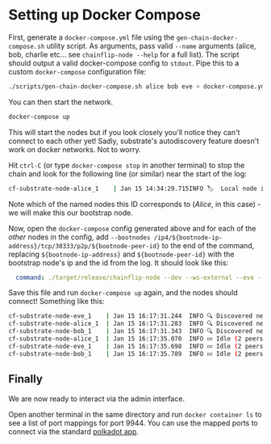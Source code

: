# Setting up Docker Compose

First, generate a `docker-compose.yml` file using the `gen-chain-docker-compose.sh` utility script. As arguments, pass valid `--name` arguments (alice, bob, charlie etc... see `chainflip-node --help` for a full list). The script should output a valid docker-compose config to `stdout`. Pipe this to a custom `docker-compose` configuration file:

```sh
./scripts/gen-chain-docker-compose.sh alice bob eve > docker-compose.yml
```

You can then start the network.

```bash
docker-compose up
```

This will start the nodes but if you look closely you'll notice they can't connect to each other yet! Sadly, substrate's autodiscovery feature doesn't work on docker networks. Not to worry.

Hit `ctrl-C` (or type `docker-compose stop` in another terminal) to stop the chain and look for the following line (or similar) near the start of the log:

```sh
cf-substrate-node-alice_1    | Jan 15 14:34:29.715INFO 🏷  Local node identity is: 12D3KooWJo19xzLH4QFxCo8YE6ZHbA9L8SH6MZbLGaWRC4UZLQj5
```

Note which of the named nodes this ID corresponds to (*Alice*, in this case) - we will make this our bootstrap node.

Now, open the `docker-compose` config generated above and for each of the *other* nodes in the config, add `--bootnodes /ip4/${bootnode-ip-address}/tcp/30333/p2p/${bootnode-peer-id}` to the end of the command, replacing `${bootnode-ip-address}` and `${bootnode-peer-id}` with the bootstrap node's ip and the id from the log. It should look like this:

```yaml
  command: ./target/release/chainflip-node --dev --ws-external --eve --bootnodes /ip4/172.28.0.2/tcp/30333/p2p/12D3KooWJo19xzLH4QFxCo8YE6ZHbA9L8SH6MZbLGaWRC4UZLQj5
```

Save this file and run `docker-compose up` again, and the nodes should connect! Something like this:

```sh
cf-substrate-node-eve_1    | Jan 15 16:17:31.244  INFO 🔍 Discovered new external address for our node: /ip4/172.28.0.4/tcp/30333/p2p/12D3KooWBKts6C3EJ1vs3w1LVb7gBQKwkaUQX8ayqHB1kWPEQW3d
cf-substrate-node-alice_1  | Jan 15 16:17:31.283  INFO 🔍 Discovered new external address for our node: /ip4/172.28.0.2/tcp/30333/p2p/12D3KooWJo19xzLH4QFxCo8YE6ZHbA9L8SH6MZbLGaWRC4UZLQj5
cf-substrate-node-bob_1    | Jan 15 16:17:31.343  INFO 🔍 Discovered new external address for our node: /ip4/172.28.0.3/tcp/30333/p2p/12D3KooWBnDtEXqzuydeBjnb4ttxiYeCVmKz4rFHHhFwuuFH9KcR
cf-substrate-node-alice_1  | Jan 15 16:17:35.070  INFO 💤 Idle (2 peers), best: #6 (0xacb0…b916), finalized #4 (0x6cb8…32f0), ⬇ 1.3kiB/s ⬆ 2.7kiB/s
cf-substrate-node-eve_1    | Jan 15 16:17:35.698  INFO 💤 Idle (2 peers), best: #6 (0xacb0…b916), finalized #4 (0x6cb8…32f0), ⬇ 2.5kiB/s ⬆ 1.7kiB/s
cf-substrate-node-bob_1    | Jan 15 16:17:35.789  INFO 💤 Idle (2 peers), best: #6 (0xacb0…b916), finalized #4 (0x6cb8…32f0), ⬇ 2.5kiB/s ⬆ 1.7kiB/s
```

## Finally

We are now ready to interact via the admin interface.

Open another terminal in the same directory and run `docker container ls` to see a list of port mappings for port 9944. You can use the mapped ports to connect via the standard [polkadot app](https://polkadot.js.org/apps).
